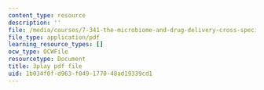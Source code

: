 ```yaml
---
content_type: resource
description: ''
file: /media/courses/7-341-the-microbiome-and-drug-delivery-cross-species-communication-in-health-and-disease-spring-2018/1b034f0fd963f049177048ad19339cd1_blD8f7MOhFQ.pdf
file_type: application/pdf
learning_resource_types: []
ocw_type: OCWFile
resourcetype: Document
title: 3play pdf file
uid: 1b034f0f-d963-f049-1770-48ad19339cd1
---
```

